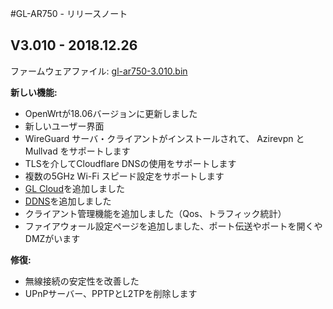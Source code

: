 #GL-AR750 - リリースノート



## V3.010 - 2018.12.26

ファームウェアファイル: [gl-ar750-3.010.bin](https://dl.gl-inet.com/firmware/ar750/v1/gl-ar750-3.010.bin)

**新しい機能:**

- OpenWrtが18.06バージョンに更新しました
- 新しいユーザー界面
- WireGuard サーバ・クライアントがインストールされて、 Azirevpn と Mullvad をサポートします
- TLSを介してCloudflare DNSの使用をサポートします
- 複数の5GHz Wi-Fi スピード設定をサポートします
- [GL Cloud](https://docs.gl-inet.com/jp/3/app/cloud/)を追加しました
- [DDNS](https://docs.gl-inet.com/jp/3/app/ddns/)を追加しました
- クライアント管理機能を追加しました（Qos、トラフィック統計）
- ファイアウォール設定ページを追加しました、ポート伝送やポートを開くやDMZがいます

**修復:**

- 無線接続の安定性を改善した
- UPnPサーバー、PPTPとL2TPを削除します

